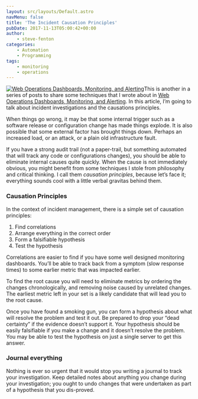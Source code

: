 ```yaml
---
layout: src/layouts/Default.astro
navMenu: false
title: 'The Incident Causation Principles'
pubDate: 2017-11-13T05:00:42+00:00
author:
    - steve-fenton
categories:
    - Automation
    - Programming
tags:
    - monitoring
    - operations
---
```


[![Web Operations Dashboards, Monitoring, and Alerting](https://www.stevefenton.co.uk/wp-content/uploads/2017/08/web-operations-monitoring.jpg)](https://www.stevefenton.co.uk/publications/web-ops-dashboards-monitoring-and-alerting/)This is another in a series of posts to share some techniques that I wrote about in [Web Operations Dashboards, Monitoring, and Alerting](https://www.stevefenton.co.uk/publications/web-ops-dashboards-monitoring-and-alerting/). In this article, I’m going to talk about incident investigations and the causations principles.

When things go wrong, it may be that some internal trigger such as a software release or configuration change has made things explode. It is also possible that some external factor has brought things down. Perhaps an increased load, or an attack, or a plain old infrastructure fault.

If you have a strong audit trail (not a paper-trail, but something automated that will track any code or configurations changes), you should be able to eliminate internal causes quite quickly. When the cause is not immediately obvious, you might benefit from some techniques I stole from philosophy and critical thinking. I call them *causation principles*, because let’s face it; everything sounds cool with a little verbal gravitas behind them.

### Causation Principles

In the context of incident management, there is a simple set of causation principles:

1. Find correlations
2. Arrange everything in the correct order
3. Form a falsifiable hypothesis
4. Test the hypothesis

Correlations are easier to find if you have some well designed monitoring dashboards. You’ll be able to track back from a symptom (slow response times) to some earlier metric that was impacted earlier.

To find the root cause you will need to eliminate metrics by ordering the changes chronologically, and removing noise caused by unrelated changes. The earliest metric left in your set is a likely candidate that will lead you to the root cause.

Once you have found a smoking gun, you can form a hypothesis about what will resolve the problem and test it out. Be prepared to drop your “dead certainty” if the evidence doesn’t support it. Your hypothesis should be easily falsifiable if you make a change and it doesn’t resolve the problem. You may be able to test the hypothesis on just a single server to get this answer.

### Journal everything

Nothing is ever so urgent that it would stop you writing a journal to track your investigation. Keep detailed notes about anything you change during your investigation; you ought to undo changes that were undertaken as part of a hypothesis that you dis-proved.